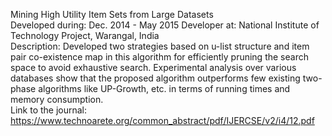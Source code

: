 Mining High Utility Item Sets from Large Datasets					             	    
Developed during: Dec. 2014 - May 2015
Developer at: National Institute of Technology Project, Warangal, India        	            	 	                	       
Description:
Developed two strategies based on u-list structure and item pair co-existence map in this algorithm for efficiently pruning the search space to avoid exhaustive search. Experimental analysis over various databases show that the proposed algorithm outperforms few existing two-phase algorithms like UP-Growth, etc. in terms of running times and memory consumption.       
Link to the journal: https://www.technoarete.org/common_abstract/pdf/IJERCSE/v2/i4/12.pdf
